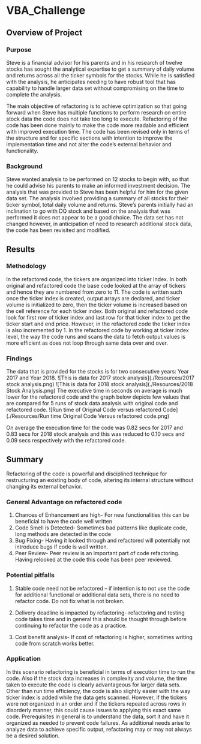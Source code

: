 # VBA_Challenge


## Overview of Project

### Purpose 
Steve is a financial advisor for his parents and in his research of twelve stocks has sought the analytical expertise to get a summary of daily volume and returns across all the ticker symbols for the stocks. While he is satisfied with the analysis, he anticipates needing to have robust tool that has capability to handle larger data set without compromising on the time to complete the analysis. 

The main objective of refactoring is to achieve optimization so that going forward when Steve has multiple functions to perform research on entire stock data the code does not take too long to execute. 
 Refactoring of the code has been done mainly to make the code more readable and efficient with improved execution time. The code has been revised only in terms of the structure and for specific sections with intention to improve the implementation time and not alter the code’s external behavior and functionality. 

### Background

Steve wanted analysis to be performed on 12 stocks to begin with, so that he could advise his parents to make an informed investment decision. The analysis that was provided to Steve has been helpful for him for the given data set. The analysis involved providing a summary of all stocks for their ticker symbol, total daily volume and returns. Steve’s parents initially had an inclination to go with DQ stock and based on the analysis that was performed it does not appear to be a good choice. The data set has not changed however, in anticipation of need to research additional stock data, the code has been revisited and modified. 
 
## Results

### Methodology
In the refactored code, the tickers are organized into ticker Index. In both original and refactored code the base code looked at the array of tickers and hence they are numbered from zero to 11. The code is written such once the ticker index is created, output arrays are declared, and ticker volume is initialized to zero, then the ticker volume is increased based on the cell reference for each ticker index. 
Both original and refactored code look for first row of ticker index and last row for that ticker index to get the ticker start and end price. However, in the refactored code the ticker index is also incremented by 1. In the refactored code by working at ticker index level, the way the code runs and scans the data to fetch output values is more efficient as does not loop through same data over and over.

### Findings
The data that is provided for the stocks is for two consecutive years: Year 2017 and Year 2018. 
![This is data for 2017 stock analysis](./Resources/2017 stock analysis.png)
![This is data for 2018 stock analysis](./Resources/2018 Stock Analysis.png)
The executive time in seconds on average is much lower for the refactored code and the graph below depicts few values that are compared for 5 runs of stock data analysis with original code and refactored code. 
![Run time of Original Code versus refactored Code](./Resources/Run time Original Code Versus refactored code.png)

On average the execution time for the code was 0.82 secs for 2017 and 0.83 secs for 2018 stock analysis and this was reduced to 0.10 secs and 0.09 secs respectively with the refactored code. 

## Summary

Refactoring of the code is powerful and disciplined technique for restructuring an existing body of code, altering its internal structure without changing its external behavior. 

### General Advantage on refactored code
1. Chances of Enhancement are high- For new functionalities this can be beneficial to have the code well written
2. Code Smell is Detected- Sometimes bad patterns like duplicate code, long methods are detected in the code
3. Bug Fixing- Having it looked through and refactored will potentially not introduce bugs if code is well written. 
4. Peer Review- Peer review is an important part of code refactoring. Having relooked at the code this code has been peer reviewed.

### Potential pitfalls

1. Stable code need not be refactored – if intention is to not use the code for additional functional or additional data sets, there is no need to refactor code. Do not fix what is not broken. 

2. Delivery deadline is impacted by refactoring- refactoring and testing code takes time and in general this should be thought through before continuing to refactor the code as a practice. 

3. Cost benefit analysis- If cost of refactoring is higher, sometimes writing code from scratch works better. 

### Application 

In this scenario refactoring is beneficial in terms of execution time to run the code. Also if the stock data increases in complexity and volume, the time taken to execute the code is clearly advantageous for larger data sets. Other than run time efficiency, the code is also slightly easier with the way ticker index is added while the data gets scanned. 
However, if the tickers were not organized in an order and if the tickers repeated across rows in disorderly manner, this could cause issues to applying this exact same code. Prerequisites in general is to understand the data, sort it and have it organized as needed to prevent code failures. As additional needs arise to analyze data to achieve specific output, refactoring may or may not always be a desired solution. 
